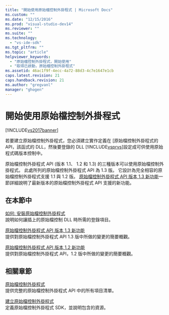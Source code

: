 ```yaml
---
title: "開始使用原始檔控制外掛程式 | Microsoft Docs"
ms.custom: ""
ms.date: "12/15/2016"
ms.prod: "visual-studio-dev14"
ms.reviewer: ""
ms.suite: ""
ms.technology: 
  - "vs-ide-sdk"
ms.tgt_pltfrm: ""
ms.topic: "article"
helpviewer_keywords: 
  - "原始檔控制外掛程式，開始使用"
  - "取得已啟動，原始檔控制外掛程式"
ms.assetid: 46ac1f9f-4ecc-4a72-88d3-4c7e1647e1cb
caps.latest.revision: 21
caps.handback.revision: 21
ms.author: "gregvanl"
manager: "ghogen"
---
```

# 開始使用原始檔控制外掛程式
[!INCLUDE[vs2017banner](../../code-quality/includes/vs2017banner.md)]

若要建立原始檔控制外掛程式，您必須建立實作定義在 \[原始檔控制外掛程式的 API，該函式的 DLL，然後要登錄的 DLL [!INCLUDE[vsprvs](../../code-quality/includes/vsprvs_md.md)]設定成可供使用原始程式碼版本控制中。  
  
 原始檔控制外掛程式 API \(版本 1.1、 1.2 和 1.3\) 的三種版本可以使用原始檔控制外掛程式。  此處所列的原始檔控制外掛程式 API 為 1.3 版。  它設計為完全相容的原始檔控制外掛程式支援 1.1 與 1.2 版。  [原始檔控制外掛程式 API 版本 1.3 新功能](../../extensibility/internals/what-s-new-in-the-source-control-plug-in-api-version-1-3.md)一節詳細說明了最新版本的原始檔控制外掛程式 API 支援的新功能。  
  
## 在本節中  
 [如何: 安裝原始檔控制外掛程式](../../extensibility/internals/how-to-install-a-source-control-plug-in.md)  
 說明如何讓插上的原始檔控制 DLL 時所需的登錄項目。  
  
 [原始檔控制外掛程式 API 版本 1.3 新功能](../../extensibility/internals/what-s-new-in-the-source-control-plug-in-api-version-1-3.md)  
 提供對原始檔控制外掛程式 API 1.3 版中所做的變更的簡要概觀。  
  
 [原始檔控制外掛程式 API 版本 1.2 新功能](../../extensibility/internals/what-s-new-in-the-source-control-plug-in-api-version-1-2.md)  
 提供對原始檔控制外掛程式 API，1.2 版中所做的變更的簡要概觀。  
  
## 相關章節  
 [原始檔控制外掛程式](../../extensibility/source-control-plug-ins.md)  
 提供完整的原始檔控制外掛程式 API 中的所有項目清單。  
  
 [建立原始檔控制外掛程式](../../extensibility/internals/creating-a-source-control-plug-in.md)  
 定義原始檔控制外掛程式 SDK，並說明包含的資源。